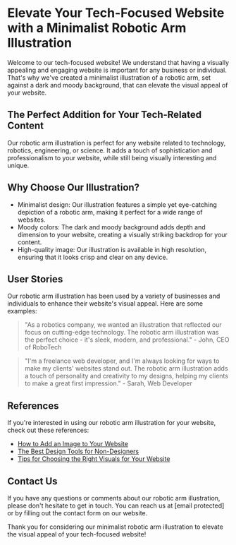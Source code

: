<!--font:Creepster-->

# Elevate Your Tech-Focused Website with a Minimalist Robotic Arm Illustration

Welcome to our tech-focused website! We understand that having a visually appealing and engaging website is important for any business or individual. That's why we've created a minimalist illustration of a robotic arm, set against a dark and moody background, that can elevate the visual appeal of your website.

## The Perfect Addition for Your Tech-Related Content

Our robotic arm illustration is perfect for any website related to technology, robotics, engineering, or science. It adds a touch of sophistication and professionalism to your website, while still being visually interesting and unique.

## Why Choose Our Illustration?

- Minimalist design: Our illustration features a simple yet eye-catching depiction of a robotic arm, making it perfect for a wide range of websites.
- Moody colors: The dark and moody background adds depth and dimension to your website, creating a visually striking backdrop for your content.
- High-quality image: Our illustration is available in high resolution, ensuring that it looks crisp and clear on any device.

## User Stories

Our robotic arm illustration has been used by a variety of businesses and individuals to enhance their website's visual appeal. Here are some examples:

> "As a robotics company, we wanted an illustration that reflected our focus on cutting-edge technology. The robotic arm illustration was the perfect choice - it's sleek, modern, and professional." - John, CEO of RoboTech

> "I'm a freelance web developer, and I'm always looking for ways to make my clients' websites stand out. The robotic arm illustration adds a touch of personality and creativity to my designs, helping my clients to make a great first impression." - Sarah, Web Developer

## References

If you're interested in using our robotic arm illustration for your website, check out these references:

- [How to Add an Image to Your Website](#)
- [The Best Design Tools for Non-Designers](#)
- [Tips for Choosing the Right Visuals for Your Website](#)

## Contact Us

If you have any questions or comments about our robotic arm illustration, please don't hesitate to get in touch. You can reach us at [email protected] or by filling out the contact form on our website.

Thank you for considering our minimalist robotic arm illustration to elevate the visual appeal of your tech-focused website!

<!--

Write me content for website with wallpaper which alt text is:

"A wallpaper with a minimalist illustration of a robotic arm, against a background of dark and moody colors."

The name/title of the page should not be 1:1 copy of the alt text but rather a real content of the website which is using this wallpaper.

- Use markdown format 
- Start with heading
- Heading should be short and concise
- The content should look like a real website 
- The website should not be about the wallpaper, wallpaper is just a related background
- Heading should be contain work "wallpaper" or "background"
- Include real sections like references, contact, user stories, etc. use things relevant to the page purpose.
- Feel free to use structure like headings, bullets, numbering, blockquotes, paragraphs, horizontal lines, etc.
- You can use formatting like bold or _italic_
- You can include UTF-8 emojis
- Links should be only #hash anchors (and you can refer to the document itself)
- Do not include images


---


# Robotic Arm Wallpaper for Your Tech-Focused Website

Welcome to our tech-focused website! We understand the importance of having a visually appealing and engaging website that reflects your brand's personality. That's why we've created a minimalist wallpaper featuring a robotic arm against a dark and moody background.

## The Perfect Background for Your Tech-Related Content

Our wallpaper is perfect for any website related to technology, robotics, or engineering. It adds a touch of sophistication and professionalism to your website, while still being visually interesting and unique.

## Why Choose Our Wallpaper?

- Minimalist design: Our wallpaper features a simple yet eye-catching illustration of a robotic arm, making it perfect for a wide range of websites.
- Moody colors: The dark and moody background adds depth and dimension to your website, creating a visually striking backdrop for your content.
- High-quality image: Our wallpaper is available in high resolution, ensuring that it looks crisp and clear on any device.

## User Stories

Our wallpaper has been used by a variety of businesses and individuals to enhance their website's visual appeal. Here are some examples:

> "I run a robotics company, and I wanted a background that reflected our focus on cutting-edge technology. The robotic arm wallpaper was the perfect choice - it's sleek, modern, and professional." - John, CEO of RoboTech

> "As a freelance web developer, I'm always looking for ways to make my clients' websites stand out. The robotic arm wallpaper adds a touch of personality and creativity to my designs, helping my clients to make a great first impression." - Sarah, Web Developer

## References

If you're interested in using our wallpaper for your website, check out these references:

- [How to Set a Desktop Background Image in Windows 10](#)
- [The Best Wallpaper Apps for Android](#)
- [Tips for Choosing the Right Background for Your Website](#)

## Contact Us

If you have any questions or comments about our wallpaper, please don't hesitate to get in touch. You can reach us at [email protected] or by filling out the contact form on our website.

Thank you for considering our robotic arm wallpaper for your website's background!


---


Heading should not include word "wallpaper". The website should not be about the wallpaper itself, wallpaper is just a related background, rewrite whole content.


---


# Elevate Your Tech-Focused Website with a Minimalist Robotic Arm Illustration

Welcome to our tech-focused website! We understand that having a visually appealing and engaging website is important for any business or individual. That's why we've created a minimalist illustration of a robotic arm, set against a dark and moody background, that can elevate the visual appeal of your website.

## The Perfect Addition for Your Tech-Related Content

Our robotic arm illustration is perfect for any website related to technology, robotics, engineering, or science. It adds a touch of sophistication and professionalism to your website, while still being visually interesting and unique.

## Why Choose Our Illustration?

- Minimalist design: Our illustration features a simple yet eye-catching depiction of a robotic arm, making it perfect for a wide range of websites.
- Moody colors: The dark and moody background adds depth and dimension to your website, creating a visually striking backdrop for your content.
- High-quality image: Our illustration is available in high resolution, ensuring that it looks crisp and clear on any device.

## User Stories

Our robotic arm illustration has been used by a variety of businesses and individuals to enhance their website's visual appeal. Here are some examples:

> "As a robotics company, we wanted an illustration that reflected our focus on cutting-edge technology. The robotic arm illustration was the perfect choice - it's sleek, modern, and professional." - John, CEO of RoboTech

> "I'm a freelance web developer, and I'm always looking for ways to make my clients' websites stand out. The robotic arm illustration adds a touch of personality and creativity to my designs, helping my clients to make a great first impression." - Sarah, Web Developer

## References

If you're interested in using our robotic arm illustration for your website, check out these references:

- [How to Add an Image to Your Website](#)
- [The Best Design Tools for Non-Designers](#)
- [Tips for Choosing the Right Visuals for Your Website](#)

## Contact Us

If you have any questions or comments about our robotic arm illustration, please don't hesitate to get in touch. You can reach us at [email protected] or by filling out the contact form on our website.

Thank you for considering our minimalist robotic arm illustration to elevate the visual appeal of your tech-focused website!

-->
